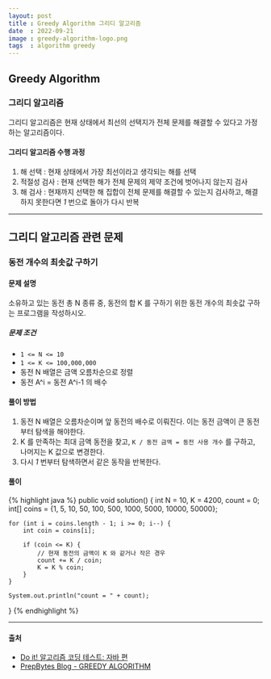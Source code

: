 ```yaml
---
layout: post
title : Greedy Algorithm 그리디 알고리즘
date  : 2022-09-21
image : greedy-algorithm-logo.png
tags  : algorithm greedy
---
```


## Greedy Algorithm
### 그리디 알고리즘
그리디 알고리즘은 현재 상태에서 최선의 선택지가 전체 문제를 해결할 수 있다고 가정하는 알고리즘이다.

#### 그리디 알고리즘 수행 과정
1. 해 선택 : 현재 상태에서 가장 최선이라고 생각되는 해를 선택
2. 적절성 검사 : 현재 선택한 해가 전체 문제의 제약 조건에 벗어나지 않는지 검사
3. 해 검사 : 현재까지 선택한 해 집합이 전체 문제를 해결할 수 있는지 검사하고, 해결하지 못한다면 *1* 번으로 돌아가 다시 반복

---

## 그리디 알고리즘 관련 문제
### 동전 개수의 최솟값 구하기
#### 문제 설명
소유하고 있는 동전 총 N 종류 중, 동전의 합 K 를 구하기 위한 동전 개수의 최솟값 구하는 프로그램을 작성하시오.

##### 문제 조건
- `1 <= N <= 10`
- `1 <= K <= 100,000,000`
- 동전 N 배열은 금액 오름차순으로 정렬
- 동전 A^i = 동전 A^i-1 의 배수

#### 풀이 방법
1. 동전 N 배열은 오름차순이며 앞 동전의 배수로 이뤄진다. 이는 동전 금액이 큰 동전부터 탐색을 해야한다.
2. K 를 만족하는 최대 금액 동전을 찾고, `K / 동전 금액 = 동전 사용 개수` 를 구하고, 나머지는 K 값으로 변경한다.
3. 다시 *1* 번부터 탐색하면서 같은 동작을 반복한다.

#### 풀이
{% highlight java %}
public void solution() {
    int N = 10, K = 4200, count = 0;
    int[] coins = {1, 5, 10, 50, 100, 500, 1000, 5000, 10000, 50000};

    for (int i = coins.length - 1; i >= 0; i--) {
        int coin = coins[i];

        if (coin <= K) {
            // 현재 동전의 금액이 K 와 같거나 작은 경우
            count += K / coin;
            K = K % coin;
        }
    }

    System.out.println("count = " + count);
}
{% endhighlight %}

---

#### 출처
- [Do it! 알고리즘 코딩 테스트: 자바 편](http://www.kyobobook.co.kr/product/detailViewKor.laf?mallGb=KOR&ejkGb=KOR&barcode=9791163033448)
- [PrepBytes Blog - GREEDY ALGORITHM](https://www.prepbytes.com/blog/greedy-algorithm/)
